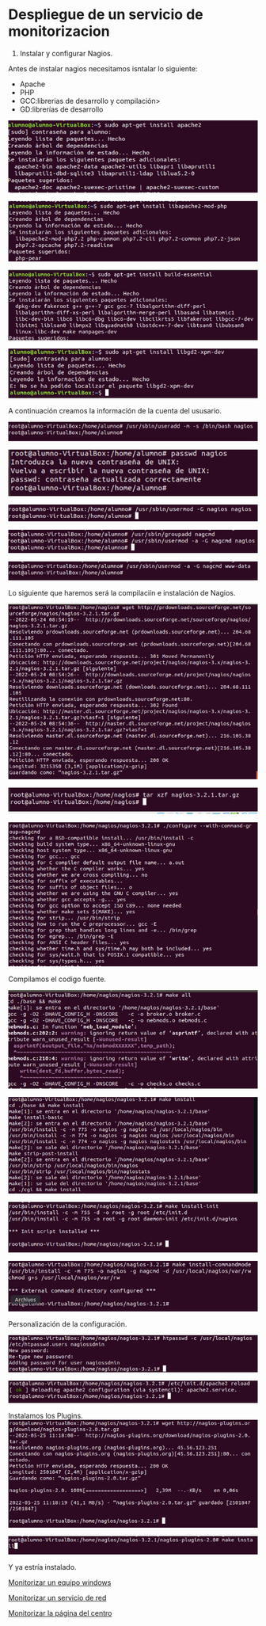 # Despliegue de un servicio de monitorizacion
1. Instalar y configurar Nagios.

Antes de instalar nagios necesitamos isntalar lo siguiente: 

- Apache
- PHP
- GCC:librerias de desarrollo y compilación>
- GD:librerías de desarrollo

![](./img/1.png)


![](./img/2.png)

![](./img/3.png)

![](./img/4.png)

A continuación creamos la información de la cuenta del ususario.

![](./img/5.png)

![](./img/6.png)

![](./img/7.png)

![](./img/8.png)

![](./img/9.png)

Lo siguiente que haremos será la compilaciín e instalación de Nagios.

![](./img/10.png)

![](./img/11.png)

![](./img/12.png)

Compilamos el codigo fuente.

![](./img/13.png)

![](./img/14.png)

![](./img/15.png)

![](./img/16.png)

Personalización de la configuración.

![](./img/17.png)

![](./img/18.png)

Instalamos los Plugins.
![](./img/19.png)

![](./img/20.png)

Y ya estría instalado.

[Monitorizar un equipo windows](./Máquina.md)

[Monitorizar un servicio de red](./Servicio.md)

[Monitorizar la página del centro](./Pagina.md)